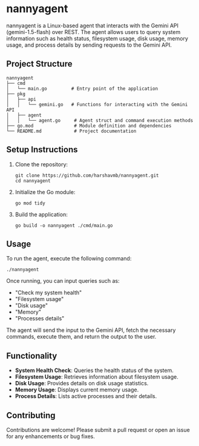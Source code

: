 # nannyagent

nannyagent is a Linux-based agent that interacts with the Gemini API (gemini-1.5-flash) over REST. The agent allows users to query system information such as health status, filesystem usage, disk usage, memory usage, and process details by sending requests to the Gemini API.

## Project Structure

```
nannyagent
├── cmd
│   └── main.go         # Entry point of the application
├── pkg
│   ├── api
│   │   └── gemini.go   # Functions for interacting with the Gemini API
│   ├── agent
│   │   └── agent.go     # Agent struct and command execution methods
├── go.mod               # Module definition and dependencies
└── README.md            # Project documentation
```

## Setup Instructions

1. Clone the repository:
   ```
   git clone https://github.com/harshavmb/nannyagent.git
   cd nannyagent
   ```

2. Initialize the Go module:
   ```
   go mod tidy
   ```

3. Build the application:
   ```
   go build -o nannyagent ./cmd/main.go
   ```

## Usage

To run the agent, execute the following command:
```
./nannyagent
```

Once running, you can input queries such as:
- "Check my system health"
- "Filesystem usage"
- "Disk usage"
- "Memory"
- "Processes details"

The agent will send the input to the Gemini API, fetch the necessary commands, execute them, and return the output to the user.

## Functionality

- **System Health Check**: Queries the health status of the system.
- **Filesystem Usage**: Retrieves information about filesystem usage.
- **Disk Usage**: Provides details on disk usage statistics.
- **Memory Usage**: Displays current memory usage.
- **Process Details**: Lists active processes and their details.

## Contributing

Contributions are welcome! Please submit a pull request or open an issue for any enhancements or bug fixes.